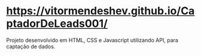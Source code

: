 # https://vitormendeshev.github.io/CaptadorDeLeads001/
Projeto desenvolvido em HTML, CSS e Javascript utilizando API, para captação de dados. 
